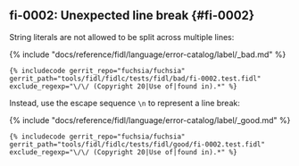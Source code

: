 ## fi-0002: Unexpected line break {#fi-0002}

String literals are not allowed to be split across multiple lines:

{% include "docs/reference/fidl/language/error-catalog/label/_bad.md" %}

```fidl
{% includecode gerrit_repo="fuchsia/fuchsia" gerrit_path="tools/fidl/fidlc/tests/fidl/bad/fi-0002.test.fidl" exclude_regexp="\/\/ (Copyright 20|Use of|found in).*" %}
```

Instead, use the escape sequence `\n` to represent a line break:

{% include "docs/reference/fidl/language/error-catalog/label/_good.md" %}

```fidl
{% includecode gerrit_repo="fuchsia/fuchsia" gerrit_path="tools/fidl/fidlc/tests/fidl/good/fi-0002.test.fidl" exclude_regexp="\/\/ (Copyright 20|Use of|found in).*" %}
```
